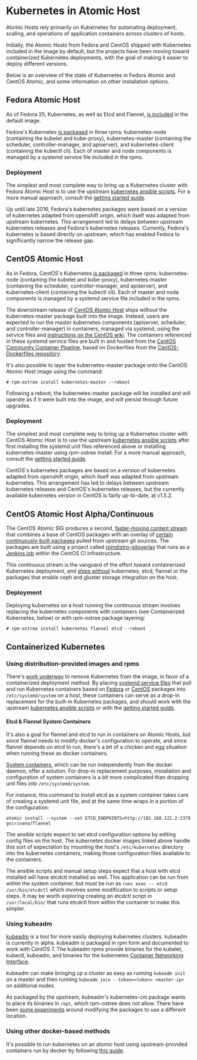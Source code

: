 # Kubernetes in Atomic Host

Atomic Hosts rely primarily on Kubernetes for automating deployment, scaling, and operations of application containers across clusters of hosts.

Initially, the Atomic Hosts from Fedora and CentOS shipped with Kubernetes included in the image by default, but the projects have been moving toward containerized Kubernetes deployments, with the goal of making it easier to deploy different versions. 

Below is an overview of the state of Kubernetes in Fedora Atomic and CentOS Atomic, and some information on other installation options. 

## Fedora Atomic Host

As of Fedora 25, Kubernetes, as well as Etcd and Flannel, [is included](https://pagure.io/fedora-atomic/blob/f25/f/fedora-atomic-docker-host.json#_113) in the default image.

Fedora's Kubernetes [is packaged](https://apps.fedoraproject.org/packages/kubernetes) in three rpms: kubernetes-node (containing the kubelet and kube-proxy), kubernetes-master (containing the scheduler, controller-manager, and apiserver), and kubernetes-client (containing the kubectl cli). Each of master and node components is managed by a systemd service file included in the rpms.

### Deployment

The simplest and most complete way to bring up a Kubernetes cluster with Fedora Atomic Host is to use the upstream [kubernetes ansible scripts](https://github.com/kubernetes/contrib/tree/master/ansible). For a more manual approach, consult the [getting started guide](http://www.projectatomic.io/docs/gettingstarted/).

Up until late 2016, Fedora's kubernetes packages were based on a version of kubernetes adapted from openshift origin, which itself was adapted from upstream kubernetes. This arrangement led to delays between upstream kubernetes releases and Fedora's kubernetes releases. Currently, Fedora's kubernetes is based directly on upstream, which has enabled Fedora to significantly narrow the release gap.


## CentOS Atomic Host

As in Fedora, CentOS's Kubernetes [is packaged](https://git.centos.org/summary/?r=rpms/kubernetes) in three rpms: kubernetes-node (containing the kubelet and kube-proxy), kubernetes-master (containing the scheduler, controller-manager, and apiserver), and kubernetes-client (containing the kubectl cli). Each of master and node components is managed by a systemd service file included in the rpms.

The downstream release of [CentOS Atomic Host](https://wiki.centos.org/SpecialInterestGroup/Atomic/Download) ships without the kubernetes-master package built into the image. Instead, users are expected to run the master kubernetes components (apiserver, scheduler, and controller-manager) in containers, managed via systemd, using the service files and [instructions on the CentOS wiki](https://wiki.centos.org/SpecialInterestGroup/Atomic/ContainerizedMaster). The containers referenced in these systemd service files are built in and hosted from the [CentOS Community Container Pipeline](https://wiki.centos.org/ContainerPipeline), based on Dockerfiles from the [CentOS-Dockerfiles repository](https://github.com/CentOS/CentOS-Dockerfiles/tree/master/kubernetes).

It's also possible to layer the kubernetes-master package onto the CentOS Atomic Host image using the command:

```
# rpm-ostree install kubernetes-master --reboot
```

Following a reboot, the kubernetes-master package will be installed and will operate as if it were built into the image, and will persist through future upgrades.

### Deployment

The simplest and most complete way to bring up a Kubernetes cluster with CentOS Atomic Host is to use the upstream [kubernetes ansible scripts](https://github.com/kubernetes/contrib/tree/master/ansible) after first installing the systemd unit files referenced above or installing kubernetes-master using rpm-ostree install. For a more manual approach, consult the [getting started guide](http://www.projectatomic.io/docs/gettingstarted/).

CentOS's kubernetes packages are based on a version of kubernetes adapted from openshift origin, which itself was adapted from upstream kubernetes. This arrangement has led to delays between upstream kubernetes releases and CentOS's kubernetes releases, but the currently available kubernetes version in CentOS is fairly up-to-date, at v1.5.2.


## CentOS Atomic Host Alpha/Continuous

The CentOS Atomic SIG produces a second, [faster-moving content stream](https://wiki.centos.org/SpecialInterestGroup/Atomic/Devel) that combines a base of CentOS packages with an overlay of [certain continuously-built packages](https://github.com/CentOS/sig-atomic-buildscripts/blob/master/overlay.yml) pulled from upstream git sources. The packages are built using a project called [rpmdistro-gitoverlay](https://github.com/cgwalters/rpmdistro-gitoverlay) that runs as a [Jenkins job](https://ci.centos.org/job/atomic-rdgo-centos7/) within the CentOS CI infrastructure.

This continuous stream is the vanguard of the effort toward containerized Kubernetes deployment, and [ships without](https://github.com/CentOS/sig-atomic-buildscripts/pull/144) kubernetes, etcd, flannel or the packages that enable ceph and gluster storage integration on the host.

### Deployment

Deploying kubernetes on a host running the continuous stream involves replacing the kubernetes components with containers (see Containerized Kubernetes, below) or with rpm-ostree package layering:

```
# rpm-ostree install kubernetes flannel etcd --reboot
```

## Containerized Kubernetes

### Using distribution-provided images and rpms

There's [work underway](https://pagure.io/atomic-wg/issues?status=Open&tags=remove-kube) to remove Kubernetes from the image, in favor of a containerized deployment method. By placing [systemd service files](https://github.com/jasonbrooks/contrib/blob/atomic-update/ansible/roles/master/templates/atomic/kube-apiserver.service) that pull and run Kubernetes containers based on [Fedora](http://www.projectatomic.io/blog/2017/02/fedora-layered-image-release/) or [CentOS](https://wiki.centos.org/ContainerPipeline) packages into `/etc/systemd/system` on a host, these containers can serve as a drop-in replacement for the built-in Kubernetes packages, and should work with the upstream [kubernetes ansible scripts](https://github.com/kubernetes/contrib/tree/master/ansible) or with the [getting started guide](http://www.projectatomic.io/docs/gettingstarted/).

#### Etcd & Flannel System Containers

It's also a goal for flannel and etcd to run in containers on Atomic Hosts, but since flannel needs to modify docker's configuration to operate, and since flannel depends on etcd to run, there's a bit of a chicken and egg situation when running these as docker containers.

[System containers](http://www.projectatomic.io/blog/2016/09/intro-to-system-containers/), which can be run independently from the docker daemon, offer a solution. For drop-in replacement purposes, installation and configuration of system containers is a bit more complicated than dropping unit files into `/etc/systemd/system`. 

For instance, this command to install etcd as a system container takes care of creating a systemd unit file, and at the same time wraps in a portion of the configuration:

```
atomic install --system --set ETCD_ENDPOINTS=http://192.168.122.2:2379 gscrivano/flannel
```

The ansible scripts expect to set etcd configuration options by editing config files on the host. The kubernetes docker images linked above handle this sort of expectation by mounting the host's `/etc/kubernetes` directory into the kubernetes containers, making those configuration files available to the containers.

The ansible scripts and manual setup steps expect that a host with etcd installed will have etcdctl installed as well. This application can be run from within the system container, but must be run as `runc exec -- etcd /usr/bin/etcdctl` which involves some modification to scripts or setup steps. It may be worth exploring creating an etcdctl script in `/usr/local/bin/` that runs etcdctl from within the container to make this simpler.

### Using kubeadm

[kubeadm](https://kubernetes.io/docs/getting-started-guides/kubeadm/) is a tool for more easily deploying kubernetes clusters. kubeadm is currently in alpha. kubeadm is packaged in rpm form and documented to work with CentOS 7. The kubeadm rpms provide binaries for the kubelet, kubectl, kubeadm, and binaries for the kubernetes [Container Networking Interface](https://github.com/containernetworking/cni).

kubeadm can make bringing up a cluster as easy as running `kubeadm init` on a master and then running `kubeadm join --token=<token> <master-ip>` on additional nodes.

As packaged by the upstream, kubeadm's kubernetes-cni package wants to place its binaries in `/opt`, which rpm-ostree does not allow. There have been [some experiments](https://jebpages.com/2016/11/01/installing-kubernetes-on-centos-atomic-host-with-kubeadm/) around modifying the packages to use a different location.

### Using other docker-based methods

It's possible to run kubernetes on an atomic host using upstream-provided containers run by docker by following [this guide](https://github.com/kubernetes/kube-deploy/tree/master/docker-multinode).
